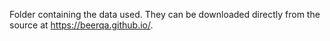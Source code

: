 Folder containing the data used. They can be downloaded directly from the source at https://beerqa.github.io/.
